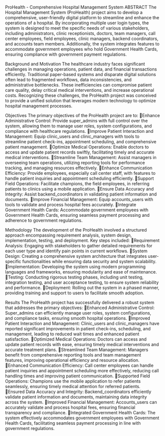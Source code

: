 ProHealth - Comprehensive Hospital Management System
ABSTRACT
The Hospital Management System (ProHealth) project aims to develop a comprehensive, user-friendly digital platform to streamline and enhance the operations of a hospital. By incorporating multiple user login types, the system is designed to meet the specific needs of various stakeholders, including administrators, clinic receptionists, doctors, team managers, call center employees, field employees, clinic managers, backend coordinators, and accounts team members. Additionally, the system integrates features to accommodate government employees who hold Government Health Cards, ensuring compliance with government payment regulations.

Background and Motivation
The healthcare industry faces significant challenges in managing operations, patient data, and financial transactions efficiently. Traditional paper-based systems and disparate digital solutions often lead to fragmented workflows, data inconsistencies, and administrative bottlenecks. These inefficiencies can compromise patient care quality, delay critical medical interventions, and increase operational costs. Recognizing these challenges, the ProHealth project was conceived to provide a unified solution that leverages modern technology to optimize hospital management processes.

Objectives
The primary objectives of the ProHealth project are to:
Enhance Administrative Control: Provide super_admins with full control over the system, allowing them to manage user roles, system configurations, and compliance with healthcare regulations.
Improve Patient Interaction and Management: Equip clinic_users and clinic_managers with tools to streamline patient check-ins, appointment scheduling, and comprehensive patient management.
Optimize Medical Operations: Enable doctors to access and update patient records swiftly, facilitating timely and accurate medical interventions.
Streamline Team Management: Assist managers in overseeing team operations, utilizing reporting tools for performance tracking, and managing resources effectively.
Enhance Communication Efficiency: Provide employees, especially call center staff, with features to handle patient inquiries and appointment scheduling efficiently.
Support Field Operations: Facilitate champions, the field employees, in referring patients to clinics using a mobile application.
Ensure Data Accuracy and Integrity: Assist backend_coordinators in validating patient information and documents.
Improve Financial Management: Equip accounts_users with tools to validate and process hospital fees accurately.
Integrate Government Health Cards: Accommodate government employees with Government Health Cards, ensuring seamless payment processing and adherence to government regulations.

Methodology
The development of the ProHealth involved a structured approach encompassing requirement analysis, system design, implementation, testing, and deployment. Key steps included:
Requirement Analysis: Engaging with stakeholders to gather detailed requirements for each user type and identify pain points in current workflows.
System Design: Creating a comprehensive system architecture that integrates user-specific functionalities while ensuring data security and system scalability.
Implementation: Developing the system using modern programming languages and frameworks, ensuring modularity and ease of maintenance.
Testing: Conducting rigorous testing phases, including unit testing, integration testing, and user acceptance testing, to ensure system reliability and performance.
Deployment: Rolling out the system in a phased manner, providing training and support to users to facilitate smooth adoption.

Results
The ProHealth project has successfully delivered a robust system that addresses the primary objectives:
Enhanced Administrative Control: Super_admins can efficiently manage user roles, system configurations, and compliance tasks, ensuring smooth hospital operations.
Improved Patient Interaction and Management: Clinic_users and clinic_managers have reported significant improvements in patient check-ins, scheduling, and management, leading to reduced wait times and enhanced patient satisfaction.
Optimized Medical Operations: Doctors can access and update patient records with ease, ensuring timely medical interventions and accurate treatment plans.
Streamlined Team Management: Managers benefit from comprehensive reporting tools and team management features, improving operational efficiency and resource allocation.
Enhanced Communication Efficiency: Call center employees can handle patient inquiries and appointment scheduling more effectively, reducing call handling times and improving patient communication.
Supported Field Operations: Champions use the mobile application to refer patients seamlessly, ensuring timely medical attention for referred patients.
Ensured Data Accuracy and Integrity: Backend_coordinators efficiently validate patient information and documents, maintaining data integrity across the system.
Improved Financial Management: Accounts_users can accurately validate and process hospital fees, ensuring financial transparency and compliance.
Integrated Government Health Cards: The system effectively accommodates government employees with Government Health Cards, facilitating seamless payment processing in line with government regulations.
